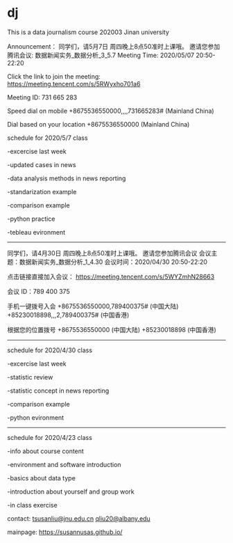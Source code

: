 # dj
This is a data journalism course 202003 Jinan university

Announcement：
同学们，请5月7日 周四晚上8点50准时上课哦。
邀请您参加腾讯会议: 数据新闻实务_数据分析_3_5.7
Meeting Time: 2020/05/07 20:50-22:20

Click the link to join the meeting: 
https://meeting.tencent.com/s/5RWyxho701a6

Meeting ID: 731 665 283

Speed dial on mobile
+8675536550000,,,,731665283# (Mainland China)

Dial based on your location
+8675536550000 (Mainland China)

schedule for 2020/5/7 class

-excercise last week

-updated cases in news

-data analysis methods in news reporting

-standarization example

-comparison example

-python practice

-tebleau evironment

-------------------------------------------

同学们，请4月30日 周四晚上8点50准时上课哦。
邀请您参加腾讯会议
会议主题：数据新闻实务_数据分析_1_4.30
会议时间：2020/04/30 20:50-22:20

点击链接直接加入会议：
https://meeting.tencent.com/s/5WYZmhN28663

会议 ID：789 400 375

手机一键拨号入会
+8675536550000,789400375# (中国大陆)
+85230018898,,,2,789400375# (中国香港)

根据您的位置拨号
+8675536550000 (中国大陆)
+85230018898 (中国香港)

----------------------------------
schedule for 2020/4/30 class

-excercise last week

-statistic review

-statistic concept in news reporting

-comparison example

-python evironment

----------------------------------

schedule for 2020/4/23 class

-info about course content

-environment and software introduction

-basics about data type

-introduction about yourself and group work

-in class exercise 

contact:
tsusanliu@jnu.edu.cn
qliu20@albany.edu

mainpage: 
https://susannusas.github.io/
